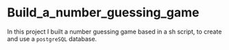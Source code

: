 # Build_a_number_guessing_game

In this project I built a number guessing game based in a sh script, to create and use a `postgreSQL` database.
